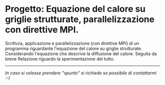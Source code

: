 # Progetto: Equazione del calore su griglie strutturate, parallelizzazione con direttive MPI.

Scrittura, applicazione e parallelizzazione (con direttive MPI) di un programma riguardante l'equazione del calore su griglie strutturate.
Considerando l'equazione che descrive la diffusione del calore.
Seguita da breve Relazione riguardo la sperimentazione del tutto.

---
 *In caso si volesse prendere "spunto" si richiede se possibile di contattarmi :-)*
